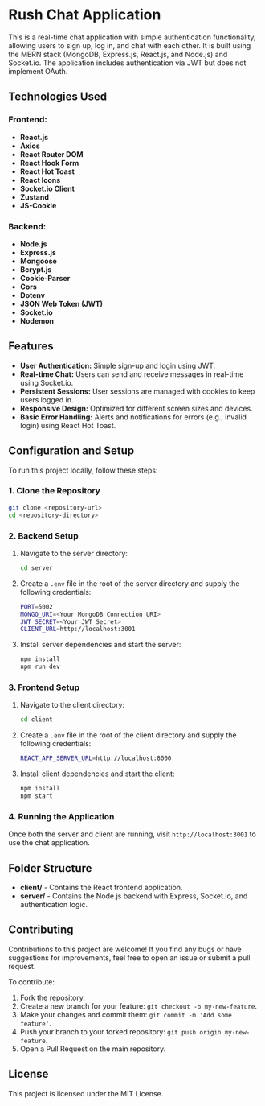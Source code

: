 # Rush Chat Application

This is a real-time chat application with simple authentication functionality, allowing users to sign up, log in, and chat with each other. It is built using the MERN stack (MongoDB, Express.js, React.js, and Node.js) and Socket.io. The application includes authentication via JWT but does not implement OAuth.

## Technologies Used

### Frontend:
- **React.js**
- **Axios**
- **React Router DOM**
- **React Hook Form**
- **React Hot Toast**
- **React Icons**
- **Socket.io Client**
- **Zustand**
- **JS-Cookie**

### Backend:
- **Node.js**
- **Express.js**
- **Mongoose**
- **Bcrypt.js**
- **Cookie-Parser**
- **Cors**
- **Dotenv**
- **JSON Web Token (JWT)**
- **Socket.io**
- **Nodemon**

## Features

- **User Authentication:** Simple sign-up and login using JWT.
- **Real-time Chat:** Users can send and receive messages in real-time using Socket.io.
- **Persistent Sessions:** User sessions are managed with cookies to keep users logged in.
- **Responsive Design:** Optimized for different screen sizes and devices.
- **Basic Error Handling:** Alerts and notifications for errors (e.g., invalid login) using React Hot Toast.
  
## Configuration and Setup

To run this project locally, follow these steps:

### 1. Clone the Repository
```bash
git clone <repository-url>
cd <repository-directory>
```

### 2. Backend Setup
1. Navigate to the server directory:
   ```bash
   cd server
   ```
2. Create a `.env` file in the root of the server directory and supply the following credentials:
   ```bash
   PORT=5002
   MONGO_URI=<Your MongoDB Connection URI>
   JWT_SECRET=<Your JWT Secret>
   CLIENT_URL=http://localhost:3001
   ```
3. Install server dependencies and start the server:
   ```bash
   npm install
   npm run dev
   ```

### 3. Frontend Setup
1. Navigate to the client directory:
   ```bash
   cd client
   ```
2. Create a `.env` file in the root of the client directory and supply the following credentials:
   ```bash
   REACT_APP_SERVER_URL=http://localhost:8000
   ```
3. Install client dependencies and start the client:
   ```bash
   npm install
   npm start
   ```

### 4. Running the Application
Once both the server and client are running, visit `http://localhost:3001` to use the chat application.

## Folder Structure

- **client/** - Contains the React frontend application.
- **server/** - Contains the Node.js backend with Express, Socket.io, and authentication logic.

## Contributing

Contributions to this project are welcome! If you find any bugs or have suggestions for improvements, feel free to open an issue or submit a pull request.

To contribute:
1. Fork the repository.
2. Create a new branch for your feature: `git checkout -b my-new-feature`.
3. Make your changes and commit them: `git commit -m 'Add some feature'`.
4. Push your branch to your forked repository: `git push origin my-new-feature`.
5. Open a Pull Request on the main repository.

## License

This project is licensed under the MIT License.

